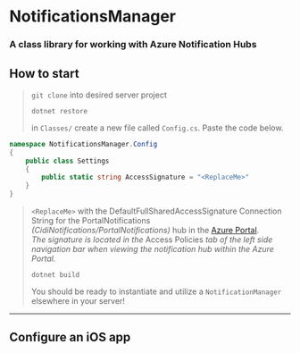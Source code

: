 # NotificationsManager
### A class library for working with Azure Notification Hubs

## How to start
> `git clone` into desired server project
>
> `dotnet restore`
>
> in `Classes/` create a new file called `Config.cs`. Paste the code below.
```cs
namespace NotificationsManager.Config
{
    public class Settings
    {
        public static string AccessSignature = "<ReplaceMe>"
    }
}
```
> `<ReplaceMe>` with the DefaultFullSharedAccessSignature Connection String for the PortalNotifications *(CidiNotifications/PortalNotifications)* hub in the [Azure Portal](https://portal.azure.com/). <br/> *The signature is located in the* Access Policies *tab of the left side navigation bar when viewing the notification hub within the Azure Portal.*
>
> `dotnet build`
>
> You should be ready to instantiate and utilize a `NotificationManager` elsewhere in your server!

---
## Configure an iOS app